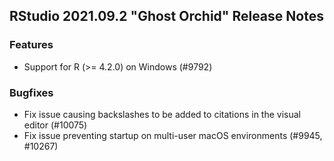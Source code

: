 
## RStudio 2021.09.2 "Ghost Orchid" Release Notes

### Features

* Support for R (>= 4.2.0) on Windows (#9792)

### Bugfixes

* Fix issue causing backslashes to be added to citations in the visual editor (#10075)
* Fix issue preventing startup on multi-user macOS environments (#9945, #10267)
